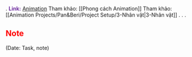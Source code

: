 .
<span style="font-weight:bold; color:rgb(112, 48, 160)">Link:</span> [Animation](file:///D:%5CPROJECTS%5CPan&Beri%5C2.Production%5CSeason%202%5CSS2Ep02-NgaVaoLongDat%5C7.Animation)
Tham khảo: [[Phong cách Animation]]
Tham khảo: [[Animation Projects/Pan&Beri/Project Setup/3-Nhân vật|3-Nhân vật]]
.
.
.
## <span style="color:rgb(255, 0, 0)">Note</span> 
(Date: Task, note)